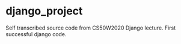 # django_project
Self transcribed source code from CS50W2020 Django lecture. First successful django code.
